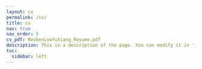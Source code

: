 ```yaml
---
layout: cv
permalink: /cv/
title: cv
nav: true
nav_order: 5
cv_pdf: ReubenLowYuXiang_Resume.pdf
description: This is a description of the page. You can modify it in '_pages/cv.md'. You can also change or remove the top pdf download button.
toc:
  sidebar: left
---
```

